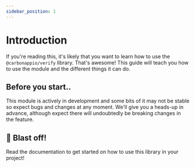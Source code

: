 ```yaml
---
sidebar_position: 1
---
```


# Introduction
If you're reading this, it's likely that you want to learn how to use the `@carbonappio/verify` library. That's awesome! This guide will teach you how to use the module and the different things it can do.

## Before you start..
This module is actively in development and some bits of it may not be stable so expect bugs and changes at any moment. We'll give you a heads-up in advance, although expect there will undoubtedly be breaking changes in the feature.

## :rocket: Blast off!
Read the documentation to get started on how to use this library in your project!
